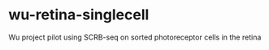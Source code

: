 wu-retina-singlecell
====================

Wu project pilot using SCRB-seq on sorted photoreceptor cells in the retina


